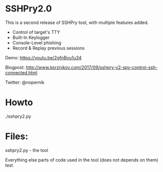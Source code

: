 # SSHPry2.0
 This is a second release of SSHPry tool, with multiple features added.
- Control of target's TTY
- Built-In Keylogger
- Console-Level phishing
- Record & Replay previous sessions

Demo: https://youtu.be/2gfnBvu1u34

Blogpost: http://www.korznikov.com/2017/09/sshpry-v2-spy-control-ssh-connected.html

Twitter: @nopernik

# Howto

./sshpry2.py

# Files:

sshpry2.py - the tool

Everything else parts of code used in the tool (does not depends on them)
test
